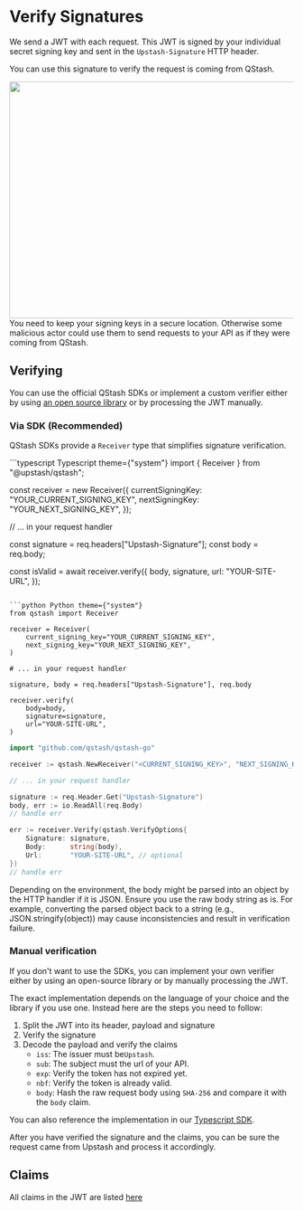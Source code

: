# Verify Signatures

We send a JWT with each request. This JWT is signed by your individual secret
signing key and sent in the `Upstash-Signature` HTTP header.

You can use this signature to verify the request is coming from QStash.

<img src="https://mintcdn.com/upstash/fy-PVAyWJaRFn1UN/img/qstash/signing-key-logic.png?fit=max&auto=format&n=fy-PVAyWJaRFn1UN&q=85&s=4f2a27e3244e694dce6b3c3f9b64f9d7" alt="" data-og-width="1178" width="1178" data-og-height="419" height="419" data-path="img/qstash/signing-key-logic.png" data-optimize="true" data-opv="3" srcset="https://mintcdn.com/upstash/fy-PVAyWJaRFn1UN/img/qstash/signing-key-logic.png?w=280&fit=max&auto=format&n=fy-PVAyWJaRFn1UN&q=85&s=01630c1e0e7b17b0829d83390698fa66 280w, https://mintcdn.com/upstash/fy-PVAyWJaRFn1UN/img/qstash/signing-key-logic.png?w=560&fit=max&auto=format&n=fy-PVAyWJaRFn1UN&q=85&s=bae37f3a791b85e8c21b57ad6ee99102 560w, https://mintcdn.com/upstash/fy-PVAyWJaRFn1UN/img/qstash/signing-key-logic.png?w=840&fit=max&auto=format&n=fy-PVAyWJaRFn1UN&q=85&s=aaf8f0b21b736d320e546db3be730053 840w, https://mintcdn.com/upstash/fy-PVAyWJaRFn1UN/img/qstash/signing-key-logic.png?w=1100&fit=max&auto=format&n=fy-PVAyWJaRFn1UN&q=85&s=216221b2c4f005976ede5e6571bd0812 1100w, https://mintcdn.com/upstash/fy-PVAyWJaRFn1UN/img/qstash/signing-key-logic.png?w=1650&fit=max&auto=format&n=fy-PVAyWJaRFn1UN&q=85&s=44720ddcf414f81ba22a68dc11f26f7a 1650w, https://mintcdn.com/upstash/fy-PVAyWJaRFn1UN/img/qstash/signing-key-logic.png?w=2500&fit=max&auto=format&n=fy-PVAyWJaRFn1UN&q=85&s=1cdfc23987612a6ad3d648e509ed1e14 2500w" />

<Warning>
  You need to keep your signing keys in a secure location.
  Otherwise some malicious actor could use them to send requests to your API as if they were coming from QStash.
</Warning>

## Verifying

You can use the official QStash SDKs or implement a custom verifier either by using [an open source library](https://jwt.io/libraries) or by processing the JWT manually.

### Via SDK (Recommended)

QStash SDKs provide a `Receiver` type that simplifies signature verification.

<CodeGroup>
  ```typescript Typescript theme={"system"}
  import { Receiver } from "@upstash/qstash";

  const receiver = new Receiver({
    currentSigningKey: "YOUR_CURRENT_SIGNING_KEY",
    nextSigningKey: "YOUR_NEXT_SIGNING_KEY",
  });

  // ... in your request handler

  const signature = req.headers["Upstash-Signature"];
  const body = req.body;

  const isValid = await receiver.verify({
    body,
    signature,
    url: "YOUR-SITE-URL",
  });
  ```

  ```python Python theme={"system"}
  from qstash import Receiver

  receiver = Receiver(
      current_signing_key="YOUR_CURRENT_SIGNING_KEY",
      next_signing_key="YOUR_NEXT_SIGNING_KEY",
  )

  # ... in your request handler

  signature, body = req.headers["Upstash-Signature"], req.body

  receiver.verify(
      body=body,
      signature=signature,
      url="YOUR-SITE-URL",
  )
  ```

  ```go Golang theme={"system"}
  import "github.com/qstash/qstash-go"

  receiver := qstash.NewReceiver("<CURRENT_SIGNING_KEY>", "NEXT_SIGNING_KEY")

  // ... in your request handler

  signature := req.Header.Get("Upstash-Signature")
  body, err := io.ReadAll(req.Body)
  // handle err

  err := receiver.Verify(qstash.VerifyOptions{
      Signature: signature,
      Body:      string(body),
      Url:       "YOUR-SITE-URL", // optional
  })
  // handle err
  ```
</CodeGroup>

<Warning>Depending on the environment, the body might be parsed into an object by the HTTP handler if it is JSON.
Ensure you use the raw body string as is. For example, converting the parsed object back to a string (e.g., JSON.stringify(object)) may cause inconsistencies and result in verification failure.</Warning>

### Manual verification

If you don't want to use the SDKs, you can implement your own verifier either by using an open-source library or by manually processing the JWT.

The exact implementation depends on the language of your choice and the library if you use one.
Instead here are the steps you need to follow:

1. Split the JWT into its header, payload and signature
2. Verify the signature
3. Decode the payload and verify the claims
   * `iss`: The issuer must be`Upstash`.
   * `sub`: The subject must the url of your API.
   * `exp`: Verify the token has not expired yet.
   * `nbf`: Verify the token is already valid.
   * `body`: Hash the raw request body using `SHA-256` and compare it with the
     `body` claim.

You can also reference the implementation in our
[Typescript SDK](https://github.com/upstash/sdk-qstash-ts/blob/main/src/receiver.ts#L82).

After you have verified the signature and the claims, you can be sure the
request came from Upstash and process it accordingly.

## Claims

All claims in the JWT are listed [here](/qstash/features/security#claims)
